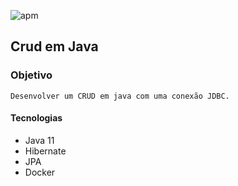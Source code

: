 ![apm](https://img.shields.io/badge/Object_Oriented%20Programming-1-blue)

## Crud em Java

### Objetivo

`Desenvolver um CRUD em java com uma conexão JDBC.`

#### Tecnologias

- Java 11
- Hibernate
- JPA
- Docker